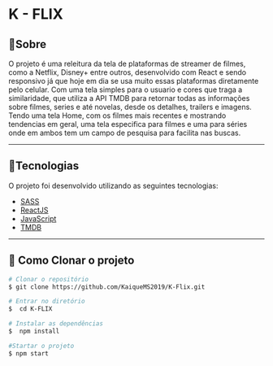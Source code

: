 <h1>
    K - FLIX
</h1>

## 🔖Sobre

O projeto é uma releitura da tela de plataformas de streamer de filmes, como a Netflix, Disney+ entre outros, desenvolvido com React e sendo responsivo já que hoje em dia se usa muito essas plataformas diretamente pelo celular. Com uma tela simples para o usuario e cores que traga a similaridade, que utiliza a API TMDB para retornar todas as informações sobre filmes, series e até novelas, desde os detalhes, trailers e imagens.  Tendo uma tela Home, com os filmes mais recentes e mostrando tendencias em geral, uma tela especifica para filmes e uma para séries onde em ambos tem um campo de pesquisa para facilita nas buscas.

---

## 🚀Tecnologias

O projeto foi desenvolvido utilizando as seguintes tecnologias:

- [SASS](https://sass-lang.com/documentation/)
- [ReactJS](https://reactjs.org/docs/getting-started.html)
- [JavaScript](https://developer.mozilla.org/pt-BR/docs/Web/JavaScript/)
- [TMDB](https://www.themoviedb.org/)

---

## 📁 Como Clonar o projeto

```bash
# Clonar o repositório
$ git clone https://github.com/KaiqueMS2019/K-Flix.git

# Entrar no diretório
$  cd K-FLIX

# Instalar as dependências
$  npm install

#Startar o projeto
$ npm start
